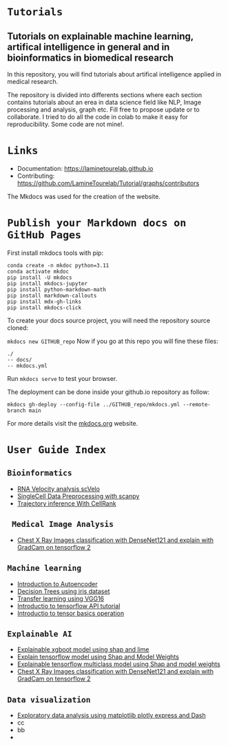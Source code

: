 # `Tutorials`

## Tutorials on explainable machine learning, artifical intelligence in general and in bioinformatics in biomedical research
In this repository, you will find tutorials about artifical intelligence applied in medical research. 

The repository is divided into differents sections where each section contains tutorials about an erea in data science field like NLP, Image processing and analysis, graph etc. Fill free to propose update or to collaborate. I tried to do all the code in colab to make it easy for reproducibility. Some code are not mine!.

# `Links`

- Documentation: https://laminetourelab.github.io
- Contributing: https://github.com/LamineTourelab/Tutorial/graphs/contributors

The Mkdocs was used for the creation of the website.

# `Publish your Markdown docs on GitHub Pages`


First install mkdocs tools with pip:
```
conda create -n mkdoc python=3.11
conda activate mkdoc
pip install -U mkdocs
pip install mkdocs-jupyter
pip install python-markdown-math
pip install markdown-callouts
pip install mdx-gh-links
pip install mkdocs-click
```
To create your docs source project, you will need the repository source cloned:

```mkdocs new GITHUB_repo```
Now if you go at this repo you will fine these files:

```
./
-- docs/
-- mkdocs.yml
```
Run ```mkdocs serve``` to test your browser.

The deployment can be done inside your github.io repository as follow:

```mkdocs gh-deploy --config-file ../GITHUB_repo/mkdocs.yml --remote-branch main```

For more details visit the [mkdocs.org](https://www.mkdocs.org/) website.

# `User Guide Index`

## `Bioinformatics`

- [RNA Velocity analysis scVelo](https://github.com/LamineTourelab/Tutorial/blob/main/Bioinformatics/SingleCellData_Tutorial/RNA_Velocity_analysis_scVelo.ipynb)
- [SingleCell Data Preprocessing with scanpy](https://github.com/LamineTourelab/Tutorial/blob/main/Bioinformatics/SingleCellData_Tutorial/SingleCellData_Preprocessing_with_scanpy.ipynb)
- [Trajectory inference With CellRank](https://github.com/LamineTourelab/Tutorial/blob/main/Bioinformatics/SingleCellData_Tutorial/Trajectory_inference_With_CellRank.ipynb)

## ` Medical Image Analysis`
- [Chest X Ray Images classification with DenseNet121 and explain with GradCam on tensorflow 2](https://github.com/LamineTourelab/Tutorial/blob/main/Images/Xray_classification_with_densenet121_and_gradcam.ipynb)
## `Machine learning`
- [Introduction to Autoencoder](https://github.com/LamineTourelab/Tutorial/blob/main/machine%20learning/Autoencoder.ipynb)
- [Decision Trees using iris dataset](https://github.com/LamineTourelab/Tutorial/blob/main/machine%20learning/DecisionTrees_using_iris_dataset.ipynb)
- [Transfer learning using VGG16](https://github.com/LamineTourelab/Tutorial/blob/main/machine%20learning/Transfer_learning_using_VGG16.ipynb)
- [Introductio to tensorflow API tutorial](https://github.com/LamineTourelab/Tutorial/blob/main/machine%20learning/tensorflow_API_tutorial.ipynb)
- [Introductio to tensor basics operation](https://github.com/LamineTourelab/Tutorial/blob/main/machine%20learning/tensor_basics_operation.ipynb)

## `Explainable AI`

- [Explainable xgboot model using shap and lime](https://github.com/LamineTourelab/Tutorial/blob/main/Explainable%20AI/explainability_shap%26lime.ipynb)
- [Explain tensorflow model using Shap and Model Weights ](https://github.com/LamineTourelab/Tutorial/blob/main/Explainable%20AI/Explainable_tensorflow_model_Shap.ipynb)
- [Explainable tensorflow multiclass model using Shap and model weights](https://github.com/LamineTourelab/Tutorial/blob/main/Explainable%20AI/Explainable_tensorflow_multiclass_model_using_Shap_and_model_weights.ipynb)
- [Chest X Ray Images classification with DenseNet121 and explain with GradCam on tensorflow 2](https://github.com/LamineTourelab/Tutorial/blob/main/Explainable%20AI/Xray_classification_with_densenet121_and_gradcam.ipynb)

## `Data visualization`
- [Exploratory data analysis using matplotlib plotly express and Dash](https://github.com/LamineTourelab/Tutorial/blob/main/DataViz/EDA_matplotlib_Dashboard_Dataviz.ipynb)
- cc
- bb
- 
